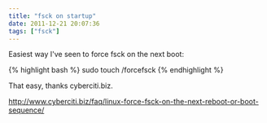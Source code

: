 ```yaml
---
title: "fsck on startup"
date: 2011-12-21 20:07:36
tags: ["fsck"]
---
```


<p>
Easiest way I've seen to force <span class="mono">fsck</span> on the next boot:

{% highlight bash %}
 sudo touch /forcefsck
{% endhighlight %} 

</p>
<p>
That easy, thanks cyberciti.biz.<br />



<a href="http://www.cyberciti.biz/faq/linux-force-fsck-on-the-next-reboot-or-boot-sequence/">http://www.cyberciti.biz/faq/linux-force-fsck-on-the-next-reboot-or-boot-sequence/</a>
</p>
